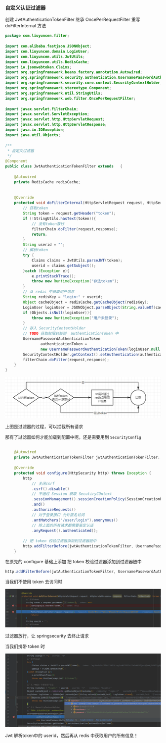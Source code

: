 ### 自定义认证过滤器

创建 JwtAuthenticationTokenFilter 继承 OncePerRequestFilter 重写 doFilterInternal 方法

```java
package com.liuyuncen.filter;

import com.alibaba.fastjson.JSONObject;
import com.liuyuncen.domain.LoginUser;
import com.liuyuncen.utils.JwtUtils;
import com.liuyuncen.utils.RedisCache;
import io.jsonwebtoken.Claims;
import org.springframework.beans.factory.annotation.Autowired;
import org.springframework.security.authentication.UsernamePasswordAuthenticationToken;
import org.springframework.security.core.context.SecurityContextHolder;
import org.springframework.stereotype.Component;
import org.springframework.util.StringUtils;
import org.springframework.web.filter.OncePerRequestFilter;

import javax.servlet.FilterChain;
import javax.servlet.ServletException;
import javax.servlet.http.HttpServletRequest;
import javax.servlet.http.HttpServletResponse;
import java.io.IOException;
import java.util.Objects;

/**
 * 自定义过滤器
 */
@Component
public class JwtAuthenticationTokenFilter extends   {

    @Autowired
    private RedisCache redisCache;


    @Override
    protected void doFilterInternal(HttpServletRequest request, HttpServletResponse response, FilterChain filterChain) throws ServletException, IOException {
        // 获取token
        String token = request.getHeader("token");
        if (!StringUtils.hasText(token)){
            // 没有token放行
            filterChain.doFilter(request,response);
            return;
        }
        String userid = "";
        // 解析token
        try {
            Claims claims = JwtUtils.parseJWT(token);
            userid = claims.getSubject();
        }catch (Exception e){
            e.printStackTrace();
            throw new RuntimeException("非法token");
        }
        // 从 redis 中获取用户信息
        String redisKey = "login:" + userid;
        Object cacheObject = redisCache.getCacheObject(redisKey);
        LoginUser loginUser = JSONObject.parseObject(String.valueOf(cacheObject), LoginUser.class);
        if (Objects.isNull(loginUser)){
            throw new RuntimeException("用户未登录");
        }
        // 存入 SecurityContextHolder
        // TODO 获取权限封装到  authenticationToken 中
        UsernamePasswordAuthenticationToken
                authenticationToken =
                new UsernamePasswordAuthenticationToken(loginUser,null,null);
        SecurityContextHolder.getContext().setAuthentication(authenticationToken);
        filterChain.doFilter(request,response);
    }
}

```

![image-20221116213623666](images/3、SpringSecurity自定Jwt认证过滤器/image-20221116213623666.png)



上图是过滤器的过程，可以拦截所有请求

那有了过滤器如何才能加载到配置中呢，还是需要用到 `SecurityConfig`

```java

    @Autowired
    private JwtAuthenticationTokenFilter jwtAuthenticationTokenFilter;

	@Override
    protected void configure(HttpSecurity http) throws Exception {
        http
            // 关闭csrf
            .csrf().disable()
            // 不通过 Session 获取 SecutiryCOntext
            .sessionManagement().sessionCreationPolicy(SessionCreationPolicy.STATELESS)
            .and()
            .authorizeRequests()
            // 对于登录接口 允许匿名访问
            .antMatchers("/user/login").anonymous()
            // 除上面的所有请求都需要鉴定认证
            .anyRequest().authenticated();

        // 把 token 校验过滤器添加到过滤器链中
        http.addFilterBefore(jwtAuthenticationTokenFilter, UsernamePasswordAuthenticationFilter.class);
    }

```

在原先的 configure 基础上添加  把 token 校验过滤器添加到过滤器链中

```java
http.addFilterBefore(jwtAuthenticationTokenFilter, UsernamePasswordAuthenticationFilter.class);
```



当我们不使用 token 去访问时

![image-20221116214049282](images/3、SpringSecurity自定Jwt认证过滤器/image-20221116214049282.png)

过滤器放行，让 springsecurity 去终止请求

当我们携带 token 时

![image-20221116214255062](images/3、SpringSecurity自定Jwt认证过滤器/image-20221116214255062.png)

Jwt 解析token中的 userid，然后再从 redis 中获取用户的所有信息！